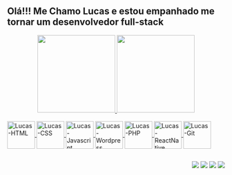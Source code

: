 ## Olá!!! Me Chamo Lucas e estou empanhado me tornar um desenvolvedor full-stack

<div align="center">
  <a href="https://beacons.ai/devlucas_pl">
  <img height="180em" src="https://github-readme-stats.vercel.app/api?username=devlucaspl&show_icons=true&theme=tokyonight&include_all_commits=true&count_private=true"/>
  <img height="180em" src="https://github-readme-stats.vercel.app/api/top-langs/?username=devlucaspl&layout=compact&langs_count=7&theme=tokyonight"/>
</div>

<div style="display: inline_block"><br>
  <img align="center" alt="Lucas-HTML" height="64" width="64" src="https://img.icons8.com/nolan/64/html-5.png">
  <img align="center" alt="Lucas-CSS" height="64" width="64" src="https://img.icons8.com/nolan/64/css-filetype.png">
  <img align="center" alt="Lucas-Javascript" height="64" width="64" src="https://img.icons8.com/nolan/64/javascript.png">
  <img align="center" alt="Lucas-Wordpress" height="64" width="64" src="https://img.icons8.com/nolan/64/wordpress.png">
  <img align="center" alt="Lucas-PHP" height="64" width="64" src="https://img.icons8.com/nolan/64/php.png">
  <img align="center" alt="Lucas-ReactNative" height="64" width="64" src="https://img.icons8.com/nolan/64/react-native.png">
  <img align="center" alt="Lucas-Git" height="64" width="64" src="https://img.icons8.com/nolan/64/git.png">
</div>
  
 ##
  
<div align="right"> 
  <a href="https://www.linkedin.com/in/devlucaspl" target="_blank"><img src="https://img.shields.io/badge/-LinkedIn-%230077B5?style=for-the-badge&logo=linkedin&logoColor=white" target="_blank"></a>
  <a href="https://instagram.com/devlucas_pl" target="_blank"><img src="https://img.shields.io/badge/-Instagram-%23E4405F?style=for-the-badge&logo=instagram&logoColor=white" target="_blank"></a>
  <a href = "https://twitter.com/DevLucasPL"><img src="https://img.shields.io/badge/-Twitter-%231DA1F2?style=for-the-badge&logo=twitter&logoColor=white" target="_blank"></a> 
  <a href = "mailto:lucaslopes@unitins.br"><img src="https://img.shields.io/badge/-Gmail-%23333?style=for-the-badge&logo=gmail&logoColor=white" target="_blank"></a> 
</div>



